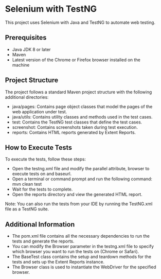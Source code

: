 # Selenium with TestNG

This project uses Selenium with Java and TestNG to automate web testing.

## Prerequisites

- Java JDK 8 or later
- Maven
- Latest version of the Chrome or Firefox browser installed on the machine

## Project Structure

The project follows a standard Maven project structure with the following additional directories:

- java/pages: Contains page object classes that model the pages of the web application under test.
- java/utils: Contains utility classes and methods used in the test cases.
- test: Contains the TestNG test classes that define the test cases.
- screenshot: Contains screenshots taken during test execution.
- reports: Contains HTML reports generated by Extent Reports.

## How to Execute Tests

To execute the tests, follow these steps:


- Open the testng.xml file and modify the parallel attribute, browser to execute tests on and baseurl.
- Open a terminal or command prompt and run the following command: mvn clean test
- Wait for the tests to complete.
- Open the reports directory and view the generated HTML report.

Note: You can also run the tests from your IDE by running the TestNG.xml file as a TestNG suite.

## Additional Information

- The pom.xml file contains all the necessary dependencies to run the tests and generate the reports.
- You can modify the Browser parameter in the testng.xml file to specify which browser you want to run the tests on (Chrome or Safari).
- The BaseTest class contains the setup and teardown methods for the tests and sets up the Extent Reports instance.
- The Browser class is used to instantiate the WebDriver for the specified browser.
